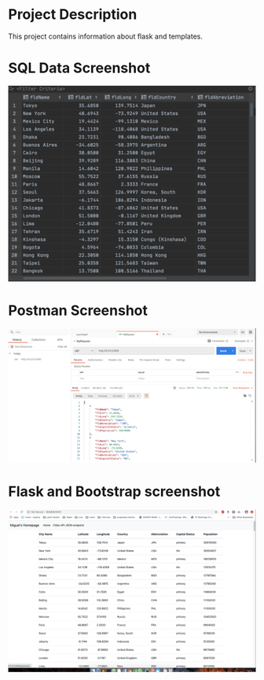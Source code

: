# Project Description
This project contains information about flask and templates.

# SQL Data Screenshot
![pycharm sql data](Screenshots/tblcities.png)

# Postman Screenshot
![pycharm postman request](Screenshots/postman.png)

# Flask and Bootstrap screenshot
![pycharm table format bootstrap](Screenshots/Flask_bootstrap.png)


